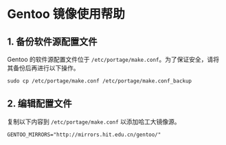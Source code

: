 # Gentoo 镜像使用帮助

## 1. 备份软件源配置文件

Gentoo 的软件源配置文件位于 `/etc/portage/make.conf`。为了保证安全，请将其备份后再进行以下操作。

```shell
sudo cp /etc/portage/make.conf /etc/portage/make.conf_backup
```

## 2. 编辑配置文件

复制以下内容到 `/etc/portage/make.conf` 以添加哈工大镜像源。

```text
GENTOO_MIRRORS="http://mirrors.hit.edu.cn/gentoo/"
```
